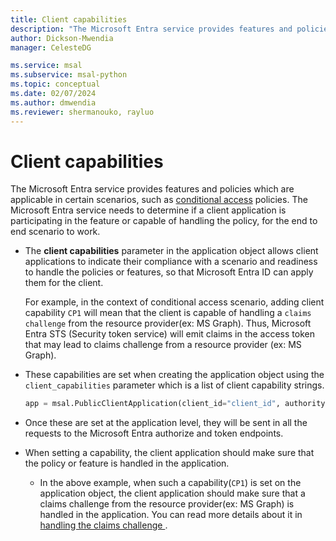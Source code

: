 ```yaml
---
title: Client capabilities
description: "The Microsoft Entra service provides features and policies which are applicable in certain scenarios, such as conditional access policies."
author: Dickson-Mwendia
manager: CelesteDG

ms.service: msal
ms.subservice: msal-python
ms.topic: conceptual
ms.date: 02/07/2024
ms.author: dmwendia
ms.reviewer: shermanouko, rayluo
---
```


# Client capabilities

The Microsoft Entra service provides features and policies which are applicable in certain scenarios, such as [conditional access](./conditional-access.md) policies. The Microsoft Entra service needs to determine if a client application is participating in the feature or capable of handling the policy, for the end to end scenario to work.

- The **client capabilities** parameter in the application object allows client applications to indicate their compliance with a scenario and readiness to handle the policies or features, so that Microsoft Entra ID can apply them for the client. 

    For example, in the context of conditional access scenario, adding client capability `CP1` will mean that the client is capable of handling a `claims challenge` from the resource provider(ex: MS Graph). Thus, Microsoft Entra STS (Security token service) will emit claims in the access token that may lead to claims challenge from a resource provider (ex: MS Graph).

- These capabilities are set when creating the application object using the `client_capabilities` parameter which is a list of client capability strings.

    ```python
    app = msal.PublicClientApplication(client_id="client_id", authority="your_authority", client_capabilities = ["CP1"])
    ```

- Once these are set at the application level, they will be sent in all the requests to the Microsoft Entra authorize and token endpoints. 
- When setting a capability, the client application should make sure that the policy or feature is handled in the application.
  - In the above example,  when such a capability(`CP1`) is set on the application object, the client application should make sure that a claims challenge from the resource provider(ex: MS Graph) is handled in the application. You can read more details about it in [handling the claims challenge ](./conditional-access.md#handling-claim-challenge-in-msal-python).
